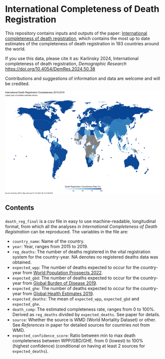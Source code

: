 # International Completeness of Death Registration
This repository contains inputs and outputs of the paper: [International completeness of death registration](https://doi.org/10.4054/DemRes.2024.50.38), which contains the most up to date estimates of the completeness of death registration in 193 countries around the world. 

If you use this data, please cite it as:
Karlinsky 2024, International completeness of death registration, _Demographic Research_ https://doi.org/10.4054/DemRes.2024.50.38

Contributions and suggestions of information and data are welcome and will be credited.

![ICDR_coverage](comp_rate_map_title.png)

## Contents

### 
`death_reg_final` is a csv file in easy to use machine-readable, longitudinal format, from which all the analyses in _International Completeness of Death Registration_ can be reproduced. The variables in the file are:

* `country_name`: Name of the country. 
* `year`: Year, ranges from 2015 to 2019.
* `reg_deaths`: The number of deaths registered in the vital registration system for the country-year. NA denotes no registered deaths data was obtained.
* `expected_wpp`: The number of deaths expected to occur for the country-year from [World Population Prospects 2022](https://population.un.org/wpp/).
* `expected_gbd`: The number of deaths expected to occur for the country-year from [Global Burden of Disease 2019](http://ghdx.healthdata.org/gbd-results-tool).
* `expected_ghe`: The number of deaths expected to occur for the country-year from [Global Health Estimates 2019](https://www.who.int/data/gho/data/themes/mortality-and-global-health-estimates).
* `expected_deaths`: The mean of `expected_wpp`, `expected_gbd` and `expected_ghe`.
* `death_comp`: The estimated completeness rate, ranges from 0 to 100%. Derived as `reg_deaths` divided by `expected_deaths`. See paper for details.
* `source`: Whether the source is WMD (World Mortality Dataset) or other. See _References_ in paper for detailed sources for countries not from WMD.
* `expected_confidence_score`: Ratio between min to max death completeness between WPP/GBD/GHE. from 0 (lowest) to 100% (highest confidence) (conditional on having at least 2 sources for `expected_deaths`).